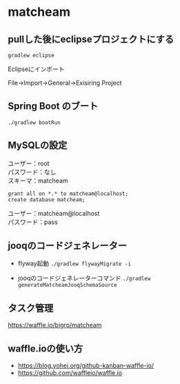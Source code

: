# matcheam

## pullした後にeclipseプロジェクトにする

`gradlew eclipse`

Eclipseにインポート

File->Import->General->Exisiring Project

## Spring Boot のブート

`./gradlew bootRun`

## MySQLの設定

ユーザー：root  
パスワード：なし  
スキーマ：matcheam

```
grant all on *.* to matcheam@localhost; 
create database matcheam;
```
ユーザー：matcheam@localhost  
パスワード：pass


## jooqのコードジェネレーター

- flyway起動
`./gradlew flywayMigrate -i`

- jooqのコードジェネレーターコマンド
`./gradlew generateMatcheamJooqSchemaSource`

## タスク管理

https://waffle.io/bigro/matcheam

## waffle.ioの使い方

- https://blog.yohei.org/github-kanban-waffle-io/
- https://github.com/waffleio/waffle.io
